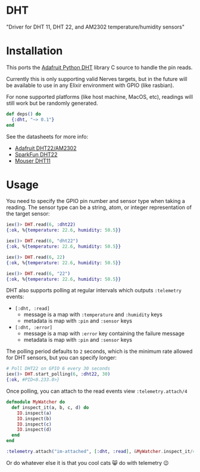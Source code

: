 # DHT

"Driver for DHT 11, DHT 22, and AM2302 temperature/humidity sensors"

# Installation

This ports the [Adafruit Python DHT](https://github.com/adafruit/Adafruit_Python_DHT) library
C source to handle the pin reads.

Currently this is only supporting valid Nerves targets, but in the future will be available
to use in any Elixir environment with GPIO (like rasbian).

For none supported platforms (like host machine, MacOS, etc), readings will still work but be
randomly generated.

```elixir
def deps() do
  {:dht, "~> 0.1"}
end
```

See the datasheets for more info:
  * [Adafruit DHT22/AM2302](https://cdn-shop.adafruit.com/datasheets/Digital+humidity+and+temperature+sensor+AM2302.pdf)
  * [SparkFun DHT22](https://www.sparkfun.com/datasheets/Sensors/Temperature/DHT22.pdf)
  * [Mouser DHT11](https://www.mouser.com/datasheet/2/758/DHT11-Technical-Data-Sheet-Translated-Version-1143054.pdf)

# Usage

<!-- READDOC !-->

You need to specify the GPIO pin number and sensor type when taking a reading.
The sensor type can be a string, atom, or integer representation of the target sensor:

```elixir
iex()> DHT.read(6, :dht22)
{:ok, %{temperature: 22.6, humidity: 50.5}}

iex()> DHT.read(6, "dht22")
{:ok, %{temperature: 22.6, humidity: 50.5}}

iex()> DHT.read(6, 22)
{:ok, %{temperature: 22.6, humidity: 50.5}}

iex()> DHT.read(6, "22")
{:ok, %{temperature: 22.6, humidity: 50.5}}
```
<!-- READDOC !-->

DHT also supports polling at regular intervals which outputs `:telemetry` events:

<!-- POLLDOC !-->

  * `[:dht, :read]`
    * message is a map with `:temperature` and `:humidity` keys
    * metadata is map with `:pin` and `:sensor` keys
  * `[:dht, :error]`
    * message is a map with `:error` key containing the failure message
    * metadata is map with `:pin` and `:sensor` keys

The polling period defaults to `2` seconds, which is the minimum rate allowed for
DHT sensors, but you can specify longer:

```elixir
# Poll DHT22 on GPIO 6 every 30 seconds
iex()> DHT.start_polling(6, :dht22, 30)
{:ok, #PID<0.233.0>}
```

Once polling, you can attach to the read events view `:telemetry.attach/4`

```elixir
defmodule MyWatcher do
  def inspect_it(a, b, c, d) do
    IO.inspect(a)
    IO.inspect(b)
    IO.inspect(c)
    IO.inspect(d)
  end
end

:telemetry.attach("im-attached", [:dht, :read], &MyWatcher.inspect_it/4, nil)
```

Or do whatever else it is that you cool cats 😸 do with telemetry 😉
